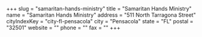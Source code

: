 +++
slug = "samaritan-hands-ministry"
title = "Samaritan Hands Ministry"
name = "Samaritan Hands Ministry"
address = "511 North Tarragona Street"
cityIndexKey = "city-fl-pensacola"
city = "Pensacola"
state = "FL"
postal = "32501"
website = ""
phone = ""
fax = ""
+++
